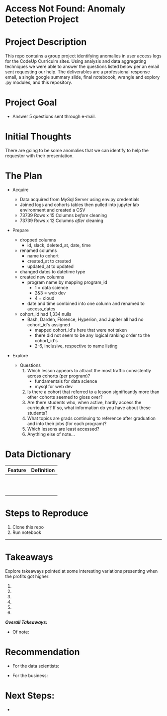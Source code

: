 # Access Not Found: Anomaly Detection Project

# Project Description

This repo contains a group project identifying anomalies in user access logs for the CodeUp Curriculm sites. Using analysis and data aggregating techniques we were able to answer the questions listed below per an email sent requesting our help. The deliverables are a professional response email, a single google summary slide, final noteboook, wrangle and explory .py modules, and this repository.

# Project Goal

* Answer 5 questions sent through e-mail.

# Initial Thoughts

There are going to be some anomalies that we can identify to help the requestor with their presentation.

# The Plan

* Acquire
    * Data acquired from MySql Server using env.py credentials
    * Joined logs and cohorts tables then pulled into jupyter lab environment and created a CSV
    * 73739 Rows x 15 Columns *before* cleaning
    * 73739 Rows x 12 Columns *after* cleaning

  
* Prepare
    * dropped columns
        * id, slack, deleted_at, date, time
    * renamed columns
        * name to cohort
        * created_at to created
        * updated_at to updated
    * changed dates to datetime type
    * created new columns
        * program name by mapping program_id
            * 1 = data science
            * 2&3 = web dev
            * 4 = cloud
        * date and time combined into one column and renamed to access_dates
    * cohort_id had 1,334 nulls
        * Bash, Darden, Florence, Hyperion, and Jupiter all had no cohort_id's assigned
            * mapped cohort_id's here that were not taken
            * there did not seem to be any logical ranking order to the cohort_id's
            * 2-6, inclusive, respective to name listing

* Explore
    * Questions
        1. Which lesson appears to attract the most traffic consistently across cohorts (per program)?
            * fundamentals for data science
            * mysql for web dev
        2. Is there a cohort that referred to a lesson significantly more than other cohorts seemed to gloss over?
        3. Are there students who, when active, hardly access the curriculum? If so, what information do you have about these students?
        4. What topics are grads continuing to reference after graduation and into their jobs (for each program)?
        5. Which lessons are least accessed?
        6. Anything else of note...

# Data Dictionary  

| Feature | Definition|
|:--------|:-----------|
|| |   
|| |
|| |   
|| |            
|| |   
|| |
|| |   
|| |
|| |
|| |
|| |

# Steps to Reproduce
1. Clone this repo
2. Run notebook

---

# Takeaways

Explore takeaways pointed at some interesting variations presenting when the profits got higher:

1. 

2. 

3. 

4. 

5. 

6. 

***Overall Takeaways:***


    
- Of note: 

# Recommendation
    
* For the data scientists: 
    
* For the business: 
    
# Next Steps:
    
* 